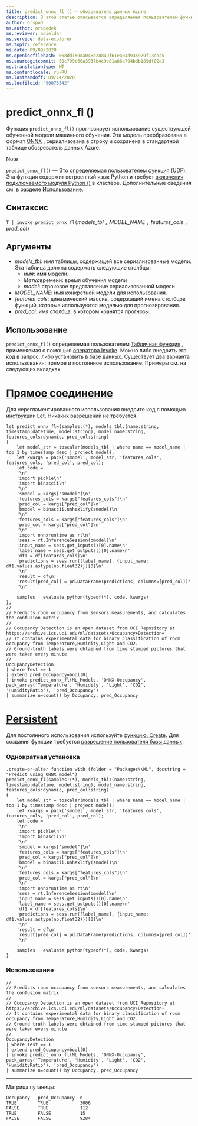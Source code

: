 ```yaml
---
title: predict_onnx_fl () — обозреватель данных Azure
description: В этой статье описывается определяемая пользователем функция predict_onnx_fl () в Azure обозреватель данных.
author: orspod
ms.author: orspodek
ms.reviewer: adieldar
ms.service: data-explorer
ms.topic: reference
ms.date: 09/09/2020
ms.openlocfilehash: 068dd159da048d28849f61ea04d935979f13eac5
ms.sourcegitcommit: 50c799c60a3937b4c9e81a86a794bdb189df02a3
ms.translationtype: MT
ms.contentlocale: ru-RU
ms.lasthandoff: 09/14/2020
ms.locfileid: "90075342"
---
```

# <a name="predict_onnx_fl"></a>predict_onnx_fl ()

Функция `predict_onnx_fl()` прогнозирует использование существующей обученной модели машинного обучения. Эта модель преобразована в формат [ONNX](https://onnx.ai/) , сериализована в строку и сохранена в стандартной таблице обозреватель данных Azure.

> [!NOTE]
> `predict_onnx_fl()` — Это [определяемая пользователем функция (UDF)](../query/functions/user-defined-functions.md). Эта функция содержит встроенный язык Python и требует [включения подключаемого модуля Python ()](../query/pythonplugin.md#enable-the-plugin) в кластере. Дополнительные сведения см. в разделе [Использование](#usage).

## <a name="syntax"></a>Синтаксис

`T | invoke predict_onnx_fl(`*models_tbl* `,` *MODEL_NAME* `,` *features_cols* `,` *pred_col*`)`

## <a name="arguments"></a>Аргументы

* *models_tbl*: имя таблицы, содержащей все сериализованные модели. Эта таблица должна содержать следующие столбцы:
    * *имя*: имя модели.
    * *Метка*времени: время обучения модели
    * *model*: строковое представление сериализованной модели
* *MODEL_NAME*: имя конкретной модели для использования.
* *features_cols*: динамический массив, содержащий имена столбцов функций, которые используются моделью для прогнозирования.
* *pred_col*: имя столбца, в котором хранятся прогнозы.

## <a name="usage"></a>Использование

`predict_onnx_fl()` определяемая пользователем [Табличная функция](../query/functions/user-defined-functions.md#tabular-function) , применяемая с помощью [оператора Invoke](../query/invokeoperator.md). Можно либо внедрить его код в запрос, либо установить в базе данных. Существует два варианта использования: прямое и постоянное использование. Примеры см. на следующих вкладках.

# <a name="ad-hoc"></a>[Прямое соединение](#tab/adhoc)

Для нерегламентированного использования внедрите код с помощью [инструкции Let](../query/letstatement.md). Никаких разрешений не требуется.

<!-- csl: https://help.kusto.windows.net:443/Samples -->
```kusto
let predict_onnx_fl=(samples:(*), models_tbl:(name:string, timestamp:datetime, model:string), model_name:string, features_cols:dynamic, pred_col:string)
{
    let model_str = toscalar(models_tbl | where name == model_name | top 1 by timestamp desc | project model);
    let kwargs = pack('smodel', model_str, 'features_cols', features_cols, 'pred_col', pred_col);
    let code =
    '\n'
    'import pickle\n'
    'import binascii\n'
    '\n'
    'smodel = kargs["smodel"]\n'
    'features_cols = kargs["features_cols"]\n'
    'pred_col = kargs["pred_col"]\n'
    'bmodel = binascii.unhexlify(smodel)\n'
    '\n'
    'features_cols = kargs["features_cols"]\n'
    'pred_col = kargs["pred_col"]\n'
    '\n'
    'import onnxruntime as rt\n'
    'sess = rt.InferenceSession(bmodel)\n'
    'input_name = sess.get_inputs()[0].name\n'
    'label_name = sess.get_outputs()[0].name\n'
    'df1 = df[features_cols]\n'
    'predictions = sess.run([label_name], {input_name: df1.values.astype(np.float32)})[0]\n'
    '\n'
    'result = df\n'
    'result[pred_col] = pd.DataFrame(predictions, columns=[pred_col])'
    '\n'
    ;
    samples | evaluate python(typeof(*), code, kwargs)
};
//
// Predicts room occupancy from sensors measurements, and calculates the confusion matrix
//
// Occupancy Detection is an open dataset from UCI Repository at https://archive.ics.uci.edu/ml/datasets/Occupancy+Detection+
// It contains experimental data for binary classification of room occupancy from Temperature,Humidity,Light and CO2.
// Ground-truth labels were obtained from time stamped pictures that were taken every minute
//
OccupancyDetection 
| where Test == 1
| extend pred_Occupancy=bool(0)
| invoke predict_onnx_fl(ML_Models, 'ONNX-Occupancy', pack_array('Temperature', 'Humidity', 'Light', 'CO2', 'HumidityRatio'), 'pred_Occupancy')
| summarize n=count() by Occupancy, pred_Occupancy
```

# <a name="persistent"></a>[Persistent](#tab/persistent)

Для постоянного использования используйте [функцию. Create](../management/create-function.md). Для создания функции требуется [разрешение пользователя базы данных](../management/access-control/role-based-authorization.md).

### <a name="one-time-installation"></a>Однократная установка

<!-- csl: https://help.kusto.windows.net:443/Samples -->
```kusto
.create-or-alter function with (folder = "Packages\\ML", docstring = "Predict using ONNX model")
predict_onnx_fl(samples:(*), models_tbl:(name:string, timestamp:datetime, model:string), model_name:string, features_cols:dynamic, pred_col:string)
{
    let model_str = toscalar(models_tbl | where name == model_name | top 1 by timestamp desc | project model);
    let kwargs = pack('smodel', model_str, 'features_cols', features_cols, 'pred_col', pred_col);
    let code =
    '\n'
    'import pickle\n'
    'import binascii\n'
    '\n'
    'smodel = kargs["smodel"]\n'
    'features_cols = kargs["features_cols"]\n'
    'pred_col = kargs["pred_col"]\n'
    'bmodel = binascii.unhexlify(smodel)\n'
    '\n'
    'features_cols = kargs["features_cols"]\n'
    'pred_col = kargs["pred_col"]\n'
    '\n'
    'import onnxruntime as rt\n'
    'sess = rt.InferenceSession(bmodel)\n'
    'input_name = sess.get_inputs()[0].name\n'
    'label_name = sess.get_outputs()[0].name\n'
    'df1 = df[features_cols]\n'
    'predictions = sess.run([label_name], {input_name: df1.values.astype(np.float32)})[0]\n'
    '\n'
    'result = df\n'
    'result[pred_col] = pd.DataFrame(predictions, columns=[pred_col])'
    '\n'
    ;
    samples | evaluate python(typeof(*), code, kwargs)
}
```

### <a name="usage"></a>Использование

<!-- csl: https://help.kusto.windows.net:443/Samples -->
```kusto
//
// Predicts room occupancy from sensors measurements, and calculates the confusion matrix
//
// Occupancy Detection is an open dataset from UCI Repository at https://archive.ics.uci.edu/ml/datasets/Occupancy+Detection+
// It contains experimental data for binary classification of room occupancy from Temperature,Humidity,Light and CO2.
// Ground-truth labels were obtained from time stamped pictures that were taken every minute
//
OccupancyDetection 
| where Test == 1
| extend pred_Occupancy=bool(0)
| invoke predict_onnx_fl(ML_Models, 'ONNX-Occupancy', pack_array('Temperature', 'Humidity', 'Light', 'CO2', 'HumidityRatio'), 'pred_Occupancy')
| summarize n=count() by Occupancy, pred_Occupancy
```

---

Матрица путаницы:
<!-- csl: https://help.kusto.windows.net:443/Samples -->
```kusto
Occupancy   pred_Occupancy  n
TRUE        TRUE            3006
FALSE       TRUE            112
TRUE        FALSE           15
FALSE       FALSE           9284
```
